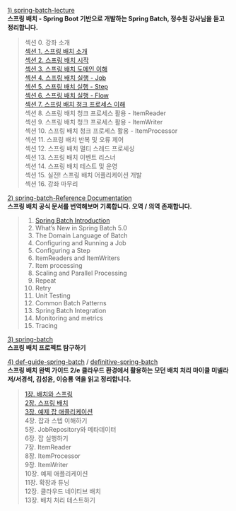 [1) spring-batch-lecture](https://github.com/onjsdnjs/spring-batch-lecture/tree/8020bbbc93c4115a25e40777a5af7103d90104f3) <br>
**스프링 배치 - Spring Boot 기반으로 개발하는 Spring Batch, 정수원 강사님을 듣고 정리합니다. <br>**
> 섹션 0. 강좌 소개 <br>
> [섹션 1. 스프링 배치 소개 <br>](https://medium.com/@18corsair/스프링-배치-spring-boot-기반으로-개발하는-spring-batch-정수원-강사님-1장-요약-dec0cd2917bb)
> [섹션 2. 스프링 배치 시작 <br>](https://medium.com/@18corsair/스프링-배치-spring-boot-기반으로-개발하는-spring-batch-정수원-강사님-2장-요약-f07af10ce339)
> [섹션 3. 스프링 배치 도메인 이해 <br>](https://medium.com/@18corsair/스프링-배치-spring-boot-기반으로-개발하는-spring-batch-정수원-강사님-3장-job-jobinstance-jobparameter-d858f69e7daf)
> [섹션 4. 스프링 배치 실행 - Job <br>](https://medium.com/@18corsair/스프링-배치-spring-boot-기반으로-개발하는-spring-batch-정수원-강사님-4장-요약-af42e4a91213)
> [섹션 5. 스프링 배치 실행 - Step <br>](https://medium.com/@18corsair/스프링-배치-spring-boot-기반으로-개발하는-spring-batch-정수원-강사님-5장-요약-89e8b605d547)
> [섹션 6. 스프링 배치 실행 - Flow <br>](https://medium.com/@18corsair/스프링-배치-spring-boot-기반으로-개발하는-spring-batch-정수원-강사님-6장-요약-bb2abd7e8dff)
> [섹션 7. 스프링 배치 청크 프로세스 이해 <br>](https://medium.com/@18corsair/스프링-배치-spring-boot-기반으로-개발하는-spring-batch-정수원-강사님-7장-스프링-배치-청크-프로세스-1-요약-4ba9f4a04adf)
> 섹션 8. 스프링 배치 청크 프로세스 활용 - ItemReader <br>
> 섹션 9. 스프링 배치 청크 프로세스 활용 - ItemWriter <br>
> 섹션 10. 스프링 배치 청크 프로세스 활용 - ItemProcessor <br>
> 섹션 11. 스프링 배치 반복 및 오류 제어 <br>
> 섹션 12. 스프링 배치 멀티 스레드 프로세싱 <br>
> 섹션 13. 스프링 배치 이벤트 리스너 <br>
> 섹션 14. 스프링 배치 테스트 및 운영 <br>
> 섹션 15. 실전! 스프링 배치 어플리케이션 개발 <br>
> 섹션 16. 강좌 마무리 <br>

[2) spring-batch-Reference Documentation](https://docs.spring.io/spring-batch/docs/current/reference/html/index-single.html) <br>
**스프링 배치 공식 문서를 번역해보며 기록합니다. 오역 / 의역 존재합니다. <br>**
> 1. [Spring Batch Introduction <br>](https://medium.com/@18corsair/spring-batch-reference-documentation-8e67aeb792fa)
> 2. What’s New in Spring Batch 5.0 <br>
> 3. The Domain Language of Batch <br>
> 4. Configuring and Running a Job <br>
> 5. Configuring a Step <br>
> 6. ItemReaders and ItemWriters <br>
> 7. Item processing <br>
> 8. Scaling and Parallel Processing <br>
> 9. Repeat <br>
> 10. Retry <br>
> 11. Unit Testing <br>
> 12. Common Batch Patterns <br>
> 13. Spring Batch Integration <br>
> 14. Monitoring and metrics <br>
> 15. Tracing <br>

[3) spring-batch](https://github.com/spring-projects/spring-batch) <br>
**스프링 배치 프로젝트 탐구하기 <br>**

[4) def-guide-spring-batch](https://github.com/Apress/def-guide-spring-batch) /
[definitive-spring-batch](https://github.com/AcornPublishing/definitive-spring-batch) <br>
**스프링 배치 완벽 가이드 2/e 클라우드 환경에서 활용하는 모던 배치 처리 마이클 미넬라 저/서경석, 김성윤, 이승룡 역을 읽고 정리합니다. <br>**
> [1장. 배치와 스프링 <br>](https://medium.com/@18corsair/스프링-배치-완벽-가이드-2-e-클라우드-환경에서-활용하는-모던-배치-처리-마이클-미넬라-저-서경석-김성윤-이승룡-역-1장-요약-ddacb13852ab)
> [2장. 스프링 배치 <br>](https://medium.com/@18corsair/스프링-배치-완벽-가이드-2-e-클라우드-환경에서-활용하는-모던-배치-처리-마이클-미넬라-저-서경석-김성윤-이승룡-역-2장-스프링-배치-17b3304c278c)
> [3장. 예제 잡 애플리케이션 <br>](https://medium.com/@18corsair/스프링-배치-완벽-가이드-2-e-클라우드-환경에서-활용하는-모던-배치-처리-마이클-미넬라-저-서경석-김성윤-이승룡-역-3장-예제-잡-애플리케이션-358ab4c14156) 
> 4장. 잡과 스텝 이해하기 <br>
> 5장. JobRepository와 메타데이터 <br> 
> 6장. 잡 실행하기 <br>
> 7장. ItemReader <br>
> 8장. ItemProcessor <br>
> 9장. ItemWriter <br>
> 10장. 예제 애플리케이션 <br>
> 11장. 확장과 튜닝 <br>
> 12장. 클라우드 네이티브 배치 <br> 
> 13장. 배치 처리 테스트하기 <br>